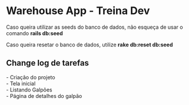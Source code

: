 <h1>Warehouse App - Treina Dev</h1>
<p>Caso queira utilizar as seeds do banco de dados, não esqueça de usar o comando <b>rails db:seed</b></p>
<p>Caso queira resetar o banco de dados, utilize <b>rake db:reset db:seed</b> </p>
<h2>Change log de tarefas</h2>
-  Criação do projeto<br/>
-  Tela inicial <br/>
-  Listando Galpões <br/>
-  Página de detalhes do galpão

